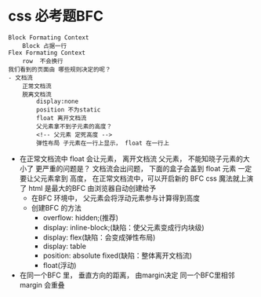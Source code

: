 # css 必考题BFC
    Block Formating Context
        Block 占据一行
    Flex Formating Context
        row  不会换行
    我们看到的页面由 哪些规则决定的呢？
    - 文档流
        正常文档流
        脱离文档流
            display:none
            position 不为static
            float 离开文档流
            父元素拿不到子元素的高度？
            <!-- 父元素 定死高度 -->
            弹性布局 子元素在一行上显示， float 在一行上
- 在正常文档流中
    float 会让元素， 离开文档流
    父元素， 不能知晓子元素的大小了
    更严重的问题是？ 文档流会出问题， 下面的盒子会盖到 float 元素
    一定要让父元素拿到 高度，
    在正常文档流中，可以开启新的 BFC  css 魔法就上演了
    html 是最大的BFC 由浏览器自动创建给予
    - 在BFC 环境中， 父元素会将浮动元素参与计算得到高度
    - 创建BFC 的方法
        - overflow: hidden;(推荐)
        - display: inline-block;(缺陷：使父元素变成行内块级)
        - display: flex(缺陷：会变成弹性布局)
        - display: table         
        - position: absolute fixed(缺陷：整体离开文档流)
        - float(浮动)
- 在同一个BFC 里， 垂直方向的距离， 由margin决定
    同一个BFC里相邻margin 会重叠
        
